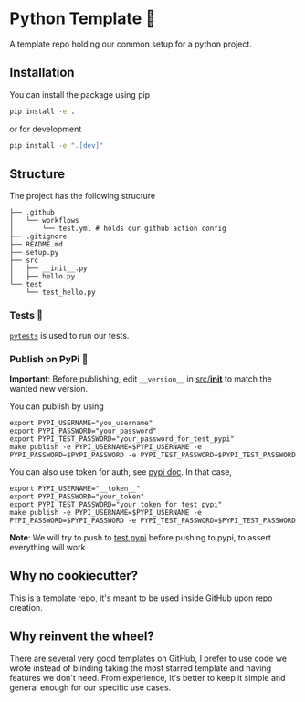 # Python Template 🐍
A template repo holding our common setup for a python project.

## Installation

You can install the package using pip

```bash
pip install -e .
```

or for development

```bash
pip install -e ".[dev]"
```

## Structure

The project has the following structure

```
├── .github
│   └── workflows
│       └── test.yml # holds our github action config 
├── .gitignore
├── README.md
├── setup.py
├── src
│   ├── __init__.py 
│   ├── hello.py 
└── test 
    └── test_hello.py
```

### Tests 🧪

[`pytests`](https://docs.pytest.org/en/7.1.x/) is used to run our tests.

### Publish on PyPi 🚀

**Important**: Before publishing, edit `__version__` in [src/__init__](/src/__init__.py) to match the wanted new version.

You can publish by using

```
export PYPI_USERNAME="you_username"
export PYPI_PASSWORD="your_password"
export PYPI_TEST_PASSWORD="your_password_for_test_pypi"
make publish -e PYPI_USERNAME=$PYPI_USERNAME -e PYPI_PASSWORD=$PYPI_PASSWORD -e PYPI_TEST_PASSWORD=$PYPI_TEST_PASSWORD
```

You can also use token for auth, see [pypi doc](https://pypi.org/help/#apitoken). In that case,

```
export PYPI_USERNAME="__token__"
export PYPI_PASSWORD="your_token"
export PYPI_TEST_PASSWORD="your_token_for_test_pypi"
make publish -e PYPI_USERNAME=$PYPI_USERNAME -e PYPI_PASSWORD=$PYPI_PASSWORD -e PYPI_TEST_PASSWORD=$PYPI_TEST_PASSWORD
```

**Note**: We will try to push to [test pypi](https://test.pypi.org/) before pushing to pypi, to assert everything will work


## Why no cookiecutter?
This is a template repo, it's meant to be used inside GitHub upon repo creation.

## Why reinvent the wheel?

There are several very good templates on GitHub, I prefer to use code we wrote instead of blinding taking the most starred template and having features we don't need. From experience, it's better to keep it simple and general enough for our specific use cases.

